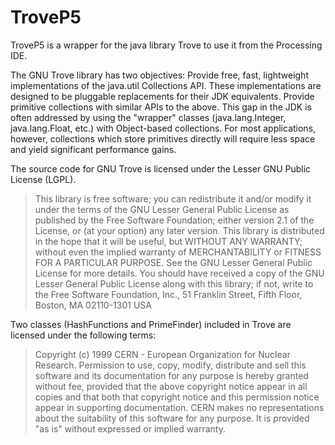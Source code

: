 TroveP5
=======

TroveP5 is a wrapper for the java library Trove to use it from the Processing IDE.

The GNU Trove library has two objectives: Provide free, fast, lightweight implementations of the java.util Collections API. These implementations are designed to be pluggable replacements for their JDK equivalents. Provide primitive collections with similar APIs to the above. This gap in the JDK is often addressed by using the "wrapper" classes (java.lang.Integer, java.lang.Float, etc.) with Object-based collections. For most applications, however, collections which store primitives directly will require less space and yield significant performance gains.

The source code for GNU Trove is licensed under the Lesser GNU Public License (LGPL). 
> This library is free software; you can redistribute it and/or modify it under the terms of the GNU Lesser General Public License as published by the Free Software Foundation; either version 2.1 of the License, or (at your option) any later version. This library is distributed in the hope that it will be useful, but WITHOUT ANY WARRANTY; without even the implied warranty of MERCHANTABILITY or FITNESS FOR A PARTICULAR PURPOSE. See the GNU Lesser General Public License for more details. You should have received a copy of the GNU Lesser General Public License along with this library; if not, write to the Free Software Foundation, Inc., 51 Franklin Street, Fifth Floor, Boston, MA 02110-1301 USA

Two classes (HashFunctions and PrimeFinder) included in Trove are licensed under the following terms: 
> Copyright (c) 1999 CERN - European Organization for Nuclear Research. Permission to use, copy, modify, distribute and sell this software and its documentation for any purpose is hereby granted without fee, provided that the above copyright notice appear in all copies and that both that copyright notice and this permission notice appear in supporting documentation. CERN makes no representations about the suitability of this software for any purpose. It is provided "as is" without expressed or implied warranty.
